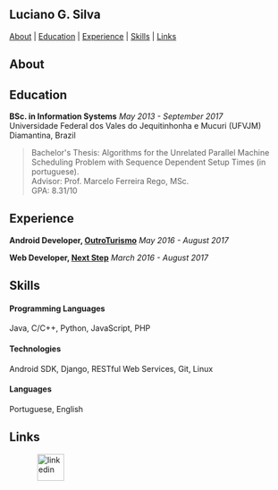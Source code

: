 ## Luciano G. Silva

[About](#about) | [Education](#education) | [Experience](#experience) | [Skills](#skills) | [Links](#links)

## About

## Education

**BSc. in Information Systems** *May 2013 - September 2017* <br>
Universidade Federal dos Vales do Jequitinhonha e Mucuri (UFVJM) <br>
Diamantina, Brazil <br>
> Bachelor's Thesis: Algorithms for the Unrelated Parallel Machine Scheduling Problem with Sequence Dependent Setup Times (in portuguese). <br>
> Advisor: Prof. Marcelo Ferreira Rego, MSc. <br>
> GPA: 8.31/10 <br>

## Experience

**Android Developer, [OutroTurismo](http://outroturismo.com.br/)** *May 2016 - August 2017*

**Web Developer, [Next Step](http://nextstepsi.com.br/)** *March 2016 - August 2017*

## Skills

#### Programming Languages
Java, C/C++, Python, JavaScript, PHP

#### Technologies
Android SDK, Django, RESTful Web Services, Git, Linux

#### Languages
Portuguese, English

## Links

<a href="https://www.linkedin.com/in/luciano-silva-671866101/" target="_blank">
<img src="http://icon-icons.com/icons2/808/PNG/512/linkedin_icon-icons.com_66096.png" alt="linkedin" hspace="50" height="48" width="48"></a>
